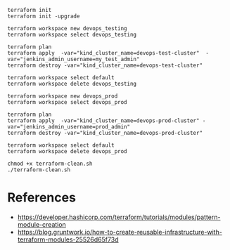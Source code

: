 ```shell
terraform init
terraform init -upgrade

terraform workspace new devops_testing
terraform workspace select devops_testing

terraform plan
terraform apply  -var="kind_cluster_name=devops-test-cluster"  -var="jenkins_admin_username=my_test_admin"
terraform destroy -var="kind_cluster_name=devops-test-cluster"

terraform workspace select default
terraform workspace delete devops_testing

terraform workspace new devops_prod
terraform workspace select devops_prod

terraform plan
terraform apply  -var="kind_cluster_name=devops-prod-cluster" -var="jenkins_admin_username=prod_admin"
terraform destroy -var="kind_cluster_name=devops-prod-cluster"

terraform workspace select default
terraform workspace delete devops_prod

chmod +x terraform-clean.sh
./terraform-clean.sh
```

# References
* https://developer.hashicorp.com/terraform/tutorials/modules/pattern-module-creation
* https://blog.gruntwork.io/how-to-create-reusable-infrastructure-with-terraform-modules-25526d65f73d

